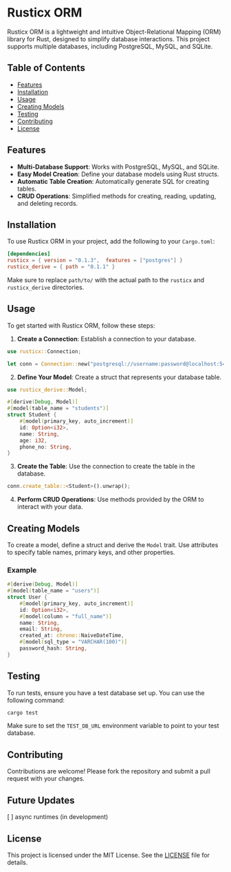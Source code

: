 # Rusticx ORM

Rusticx ORM is a lightweight and intuitive Object-Relational Mapping (ORM) library for Rust, designed to simplify database interactions. This project supports multiple databases, including PostgreSQL, MySQL, and SQLite.

## Table of Contents

- [Features](#features)
- [Installation](#installation)
- [Usage](#usage)
- [Creating Models](#creating-models)
- [Testing](#testing)
- [Contributing](#contributing)
- [License](#license)

## Features

- **Multi-Database Support**: Works with PostgreSQL, MySQL, and SQLite.
- **Easy Model Creation**: Define your database models using Rust structs.
- **Automatic Table Creation**: Automatically generate SQL for creating tables.
- **CRUD Operations**: Simplified methods for creating, reading, updating, and deleting records.

## Installation

To use Rusticx ORM in your project, add the following to your `Cargo.toml`:

```toml
[dependencies]
rusticx = { version = "0.1.3",  features = ["postgres"] }
rusticx_derive = { path = "0.1.1" }
```

Make sure to replace `path/to/` with the actual path to the `rusticx` and `rusticx_derive` directories.

## Usage

To get started with Rusticx ORM, follow these steps:

1. **Create a Connection**: Establish a connection to your database.

```rust
use rusticx::Connection;

let conn = Connection::new("postgresql://username:password@localhost:5432/database_name").unwrap();
```

2. **Define Your Model**: Create a struct that represents your database table.

```rust
use rusticx_derive::Model;

#[derive(Debug, Model)]
#[model(table_name = "students")]
struct Student {
    #[model(primary_key, auto_increment)]
    id: Option<i32>,
    name: String,
    age: i32,
    phone_no: String,
}
```

3. **Create the Table**: Use the connection to create the table in the database.

```rust
conn.create_table::<Student>().unwrap();
```

4. **Perform CRUD Operations**: Use methods provided by the ORM to interact with your data.

## Creating Models

To create a model, define a struct and derive the `Model` trait. Use attributes to specify table names, primary keys, and other properties.

### Example

```rust
#[derive(Debug, Model)]
#[model(table_name = "users")]
struct User {
    #[model(primary_key, auto_increment)]
    id: Option<i32>,
    #[model(column = "full_name")]
    name: String,
    email: String,
    created_at: chrono::NaiveDateTime,
    #[model(sql_type = "VARCHAR(100)")]
    password_hash: String,
}
```

## Testing

To run tests, ensure you have a test database set up. You can use the following command:

```bash
cargo test
```

Make sure to set the `TEST_DB_URL` environment variable to point to your test database.

## Contributing

Contributions are welcome! Please fork the repository and submit a pull request with your changes.

## Future Updates

[ ] async runtimes (in development)

## License

This project is licensed under the MIT License. See the [LICENSE](LICENSE) file for details.
